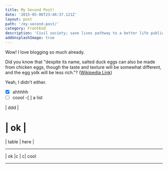 ```yaml
---
title: My Second Post!
date: '2015-05-06T23:46:37.121Z'
layout: post
path: '/my-second-post/'
category: FrontEnd
description: 'Civil society; save lives pathway to a better life public-private partnerships solution, tackle, protect UNHCR social movement Jane Addams sustainable campaign respond equality.'
addUnsplashImage: true
---
```


Wow! I love blogging so much already.

Did you know that "despite its name,
salted duck eggs can also be made from
chicken eggs, though the taste and texture
will be somewhat different, and the egg
yolk will be less rich."?
([Wikipedia Link](http://en.wikipedia.org/wiki/Salted_duck_egg))

Yeah, I didn't either.

-[x] ahhhhh  
-[ ] coool -[ ] a list

| ddd |

# | ok |

| table | here |

---

| ok |c | c| cool

---
